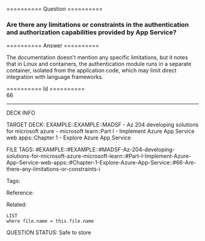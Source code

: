 ========== Question ==========  

### Are there any limitations or constraints in the authentication and authorization capabilities provided by App Service?  

========== Answer ==========  

The documentation doesn't mention any specific limitations, but it notes that in
Linux and containers, the authentication module runs in a separate container,
isolated from the application code, which may limit direct integration with
language frameworks.

========== Id ==========  
66

---

DECK INFO

TARGET DECK: EXAMPLE::EXAMPLE::MADSF - Az 204 developing solutions for microsoft azure - microsoft learn::Part I - Implement Azure App Service web apps::Chapter 1 - Explore Azure App Service

FILE TAGS: #EXAMPLE::#EXAMPLE::#MADSF-Az-204-developing-solutions-for-microsoft-azure-microsoft-learn::#Part-I-Implement-Azure-App-Service-web-apps::#Chapter-1-Explore-Azure-App-Service::#66-Are-there-any-limitations-or-constraints-i

Tags:

Reference:

Related:

```dataview
LIST
where file.name = this.file.name
```
QUESTION STATUS: Safe to store
